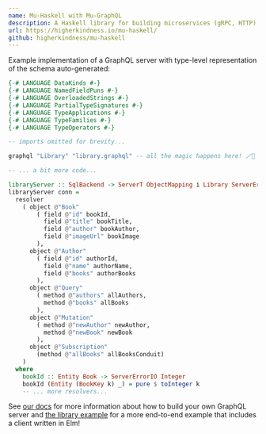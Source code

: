 ```yaml
---
name: Mu-Haskell with Mu-GraphQL
description: A Haskell library for building microservices (gRPC, HTTP) and GraphQL APIs.
url: https://higherkindness.io/mu-haskell/
github: higherkindness/mu-haskell
---
```


Example implementation of a GraphQL server with type-level representation of the schema auto-generated:

```haskell
{-# LANGUAGE DataKinds #-}
{-# LANGUAGE NamedFieldPuns #-}
{-# LANGUAGE OverloadedStrings #-}
{-# LANGUAGE PartialTypeSignatures #-}
{-# LANGUAGE TypeApplications #-}
{-# LANGUAGE TypeFamilies #-}
{-# LANGUAGE TypeOperators #-}

-- imports omitted for brevity...

graphql "Library" "library.graphql" -- all the magic happens here! 🪄🎩

-- ... a bit more code...

libraryServer :: SqlBackend -> ServerT ObjectMapping i Library ServerErrorIO _
libraryServer conn =
  resolver
    ( object @"Book"
        ( field @"id" bookId,
          field @"title" bookTitle,
          field @"author" bookAuthor,
          field @"imageUrl" bookImage
        ),
      object @"Author"
        ( field @"id" authorId,
          field @"name" authorName,
          field @"books" authorBooks
        ),
      object @"Query"
        ( method @"authors" allAuthors,
          method @"books" allBooks
        ),
      object @"Mutation"
        ( method @"newAuthor" newAuthor,
          method @"newBook" newBook
        ),
      object @"Subscription"
        (method @"allBooks" allBooksConduit)
    )
  where
    bookId :: Entity Book -> ServerErrorIO Integer
    bookId (Entity (BookKey k) _) = pure $ toInteger k
    -- ... more resolvers...
```

See [our docs](https://higherkindness.io/mu-haskell/graphql/) for more information about how to build your own GraphQL server and [the library example](https://github.com/higherkindness/mu-graphql-example-elm) for a more end-to-end example that includes a client written in Elm!
